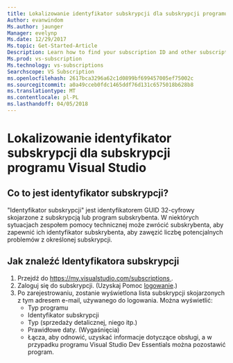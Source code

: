 ```yaml
---
title: Lokalizowanie identyfikator subskrypcji dla subskrypcji programu Visual Studio | Dokumentacja firmy Microsoft
Author: evanwindom
Ms.author: jaunger
Manager: evelynp
Ms.date: 12/29/2017
Ms.topic: Get-Started-Article
Description: Learn how to find your subscription ID and other subscription information
Ms.prod: vs-subscription
Ms.technology: vs-subscriptions
Searchscope: VS Subscription
ms.openlocfilehash: 2617bca3296a62c1d0899bf699457005ef75002c
ms.sourcegitcommit: a0a49cceb0fdc1465ddf76d131c6575018b628b8
ms.translationtype: MT
ms.contentlocale: pl-PL
ms.lasthandoff: 04/05/2018
---
```

# <a name="locating-your-subscription-id-for-visual-studio-subscriptions"></a>Lokalizowanie identyfikator subskrypcji dla subskrypcji programu Visual Studio

## <a name="what-is-a-subscription-id"></a>Co to jest identyfikator subskrypcji?
"Identyfikator subskrypcji" jest identyfikatorem GUID 32-cyfrowy skojarzone z subskrypcją lub program subskrybenta.  W niektórych sytuacjach zespołem pomocy technicznej może zwrócić subskrybenta, aby zapewnić ich identyfikator subskrybenta, aby zawęzić liczbę potencjalnych problemów z określonej subskrypcji. 

## <a name="how-to-find-your-subscription-id"></a>Jak znaleźć Identyfikatora subskrypcji
1. Przejdź do [ https://my.visualstudio.com/subscriptions ](https://my.visualstudio.com/subscriptions?wt.mc_id=o~msft~docs).
2. Zaloguj się do subskrypcji.  (Uzyskaj Pomoc [logowanie](/visualstudio/subscriptions/signing-in).)
3. Po zarejestrowaniu, zostanie wyświetlona lista subskrypcji skojarzonych z tym adresem e-mail, używanego do logowania.  Można wyświetlić:
    - Typ programu
    - Identyfikator subskrypcji 
    - Typ (sprzedaży detalicznej, niego itp.)
    - Prawidłowe daty.  (Wygaśnięcia)
    - Łącza, aby odnowić, uzyskać informacje dotyczące obsługi, a w przypadku programu Visual Studio Dev Essentials można pozostawić program.  

